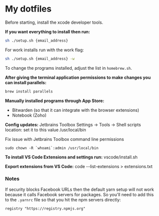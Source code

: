 # My dotfiles

Before starting, install the xcode developer tools.

**If you want everything to install then run:**
```sh
sh ./setup.sh {email_address}
```
For work installs run with the work flag:
```sh
sh ./setup.sh {email_address} -w
```

To change the programs installed, adjust the list in `homebrew.sh`.

**After giving the terminal application permissions to make changes you can install parallels:**
```sh
brew install parallels
```

**Manually installed programs through App Store:**
- Bitwarden (so that it can integrate with the browser extensions)
- Notebook (Zoho)

**Config updates:**
Jetbrains Toolbox
Settings -> Tools -> Shell scripts location: set it to this value
/usr/local/bin

Fix issue with Jetbrains Toolbox command line permissions
```shell
sudo chown -R `whoami`:admin /usr/local/bin
```

**To install VS Code Extensions and settings run:**
vscode/install.sh

**Export extensions from VS Code:**
code --list-extensions > extensions.txt

### Notes

If security blocks Facebook URLs then the default yarn setup will not work because it calls Facebook servers for packages. So you'll need to add this to the `.yarnrc` file so that you hit the npm servers directly:

```
registry "https://registry.npmjs.org"
```
